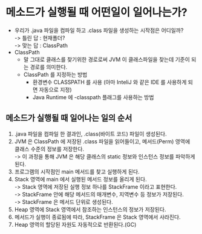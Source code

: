 # 메소드가 실행될 때 어떤일이 일어나는가?

* 우리가 .java 파일을 컴파일 하고 .class 파일을 생성하는 시작점은 어디일까?\
  \-> 틀린 답 : 현재폴더?\
  \-> 맞는 답 : ClassPath
* ClassPath&#x20;
  * 말 그대로 클래스를 찾기위한 경로로써 JVM 이 클래스파일을 찾는데 기준이 되는 경로를 의미한다.&#x20;
  * ClassPath 를 지정하는 방법
    * 환경변수 CLASSPATH 를 사용 (아마 InteliJ 와 같은 IDE 를 사용하게 되면 자동으로 지정)
    * Java Runtime 에 -classpath 플래그를 사용하는 방법&#x20;

## 메소드가 실행될 때 일어나는 일의 순서

1. .java 파일을 컴파일 한 결과인, .class(바이트 코드) 파일이 생성된다.&#x20;
2. JVM 은 ClassPath 에 저장된 .class 파일을 읽어들이고, 메서드(Perm) 영역에 클래스 수준의 정보를 저장한다.\
   \-> 이 과정을 통해 JVM 은 해당 클래스의 static 정보와 인스턴스 정보를 파악하게 된다.&#x20;
3. 프로그램의 시작점인 main 메서드를 찾고 실행하게 된다.&#x20;
4. Stack 영역에 main 에서 실행된 메서드 정보를 올리게 된다. \
   \-> Stack 영역에 저장된 실행 정보 하나를 StackFrame 이라고 표현한다. \
   \-> StackFrame 안에 해당 메서드의 매개변수, 지역변수 등 정보가 저장된다. \
   \-> StackFrame 은 메서드 단위로 생성된다.&#x20;
5. Heap 영역에 Stack 영역에서 참조하는 인스턴스의 정보가 저장된다.&#x20;
6. 메서드가 실행이 종료됨에 따라, StackFrame 은 Stack 영역에서 사라진다.&#x20;
7. Heap 영역의 할당된 자원도 자동적으로 반환된다.(GC)
